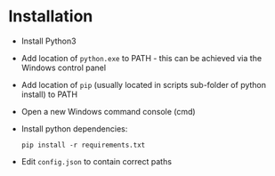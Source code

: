 Installation
============

- Install Python3

- Add location of `python.exe` to PATH - this can be achieved via the Windows
  control panel

- Add location of `pip` (usually located in scripts sub-folder of python
  install) to PATH

- Open a new Windows command console (cmd)

- Install python dependencies:

  `pip install -r requirements.txt`

- Edit `config.json` to contain correct paths

